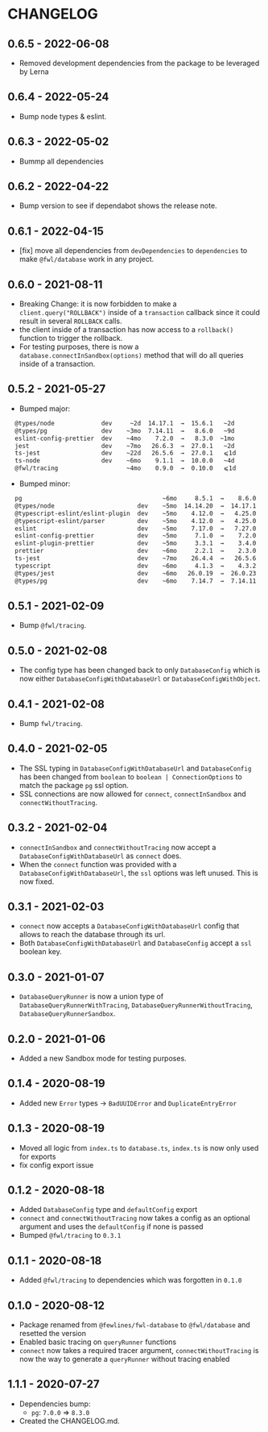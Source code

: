 # CHANGELOG

## 0.6.5 - 2022-06-08

- Removed development dependencies from the package to be leveraged by Lerna

## 0.6.4 - 2022-05-24

- Bump node types & eslint.

## 0.6.3 - 2022-05-02

- Bummp all dependencies

## 0.6.2 - 2022-04-22

- Bump version to see if dependabot shows the release note.

## 0.6.1 - 2022-04-15

- [fix] move all dependencies from `devDependencies` to `dependencies` to make `@fwl/database` work in any project.

## 0.6.0 - 2021-08-11

- Breaking Change: it is now forbidden to make a `client.query("ROLLBACK")` inside of a `transaction` callback since it could result in several `ROLLBACK` calls.
- the client inside of a transaction has now access to a `rollback()` function to trigger the rollback.
- For testing purposes, there is now a `database.connectInSandbox(options)` method that will do all queries inside of a transaction.

## 0.5.2 - 2021-05-27

- Bumped major:

```sh
  @types/node             dev     ~2d  14.17.1  →  15.6.1   ~2d
  @types/pg               dev    ~3mo  7.14.11  →   8.6.0   ~9d
  eslint-config-prettier  dev    ~4mo    7.2.0  →   8.3.0  ~1mo
  jest                    dev    ~7mo   26.6.3  →  27.0.1   ~2d
  ts-jest                 dev    ~22d   26.5.6  →  27.0.1   ⩽1d
  ts-node                 dev    ~6mo    9.1.1  →  10.0.0   ~4d
  @fwl/tracing                   ~4mo    0.9.0  →  0.10.0   ⩽1d
```

- Bumped minor:

```sh
  pg                                       ~6mo     8.5.1  →    8.6.0  ~1mo
  @types/node                       dev    ~5mo  14.14.20  →  14.17.1   ~2d  (15.6.1 avaliable)
  @typescript-eslint/eslint-plugin  dev    ~5mo    4.12.0  →   4.25.0   ~3d
  @typescript-eslint/parser         dev    ~5mo    4.12.0  →   4.25.0   ~3d
  eslint                            dev    ~5mo    7.17.0  →   7.27.0   ~5d
  eslint-config-prettier            dev    ~5mo     7.1.0  →    7.2.0  ~4mo  (8.3.0 avaliable)
  eslint-plugin-prettier            dev    ~5mo     3.3.1  →    3.4.0  ~1mo
  prettier                          dev    ~6mo     2.2.1  →    2.3.0  ~18d
  ts-jest                           dev    ~7mo    26.4.4  →   26.5.6  ~22d  (27.0.1 avaliable)
  typescript                        dev    ~6mo     4.1.3  →    4.3.2   ⩽1d
  @types/jest                       dev    ~6mo   26.0.19  →  26.0.23  ~1mo
  @types/pg                         dev    ~6mo    7.14.7  →  7.14.11  ~3mo  (8.6.0 avaliable)
```

## 0.5.1 - 2021-02-09

- Bump `@fwl/tracing`.

## 0.5.0 - 2021-02-08

- The config type has been changed back to only `DatabaseConfig` which is now either `DatabaseConfigWithDatabaseUrl` or `DatabaseConfigWithObject`.

## 0.4.1 - 2021-02-08

- Bump `fwl/tracing`.

## 0.4.0 - 2021-02-05

- The SSL typing in `DatabaseConfigWithDatabaseUrl` and `DatabaseConfig` has been changed from `boolean` to `boolean | ConnectionOptions` to match the package `pg` ssl option.
- SSL connections are now allowed for `connect`, `connectInSandbox` and `connectWithoutTracing`.

## 0.3.2 - 2021-02-04

- `connectInSandbox` and `connectWithoutTracing` now accept a `DatabaseConfigWithDatabaseUrl` as `connect` does.
- When the `connect` function was provided with a `DatabaseConfigWithDatabaseUrl`, the `ssl` options was left unused. This is now fixed.

## 0.3.1 - 2021-02-03

- `connect` now accepts a `DatabaseConfigWithDatabaseUrl` config that allows to reach the database through its url.
- Both `DatabaseConfigWithDatabaseUrl` and `DatabaseConfig` accept a `ssl` boolean key.

## 0.3.0 - 2021-01-07

- `DatabaseQueryRunner` is now a union type of `DatabaseQueryRunnerWithTracing`, `DatabaseQueryRunnerWithoutTracing`, `DatabaseQueryRunnerSandbox`.

## 0.2.0 - 2021-01-06

- Added a new Sandbox mode for testing purposes.

## 0.1.4 - 2020-08-19

- Added new `Error` types -> `BadUUIDError` and `DuplicateEntryError`

## 0.1.3 - 2020-08-19

- Moved all logic from `index.ts` to `database.ts`, `index.ts` is now only used for exports
- fix config export issue

## 0.1.2 - 2020-08-18

- Added `DatabaseConfig` type and `defaultConfig` export
- `connect` and `connectWithoutTracing` now takes a config as an optional argument and uses the `defaultConfig` if none is passed
- Bumped `@fwl/tracing` to `0.3.1`

## 0.1.1 - 2020-08-18

- Added `@fwl/tracing` to dependencies which was forgotten in `0.1.0`

## 0.1.0 - 2020-08-12

- Package renamed from `@fewlines/fwl-database` to `@fwl/database` and resetted the version
- Enabled basic tracing on `queryRunner` functions
- `connect` now takes a required tracer argument, `connectWithoutTracing` is now the way to generate a `queryRunner` without tracing enabled

## 1.1.1 - 2020-07-27

- Dependencies bump:
  - `pg`: `7.0.0` => `8.3.0`
- Created the CHANGELOG.md.
